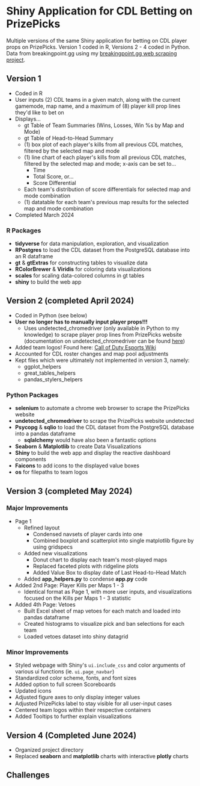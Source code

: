 # Shiny Application for CDL Betting on PrizePicks

Multiple versions of the same Shiny application for betting on CDL player props on PrizePicks. Version 1 coded in R, Versions 2 - 4 coded in Python. Data from breakingpoint.gg using my [breakingpoint.gg web scraping project](https://github.com/dharlerjr/bp_web_scraping).

## Version 1

- Coded in R
- User inputs (2) CDL teams in a given match, along with the current gamemode, map name, and a maximum of (8) player kill prop lines they'd like to bet on
- Displays...
  - gt Table of Team Summaries (Wins, Losses, Win %s by Map and Mode)
  - gt Table of Head-to-Head Summary
  - (1) box plot of each player's kills from all previous CDL matches, filtered by the selected map and mode
  - (1) line chart of each player's kills from all previous CDL matches, filtered by the selected map and mode; x-axis can be set to...
    - Time
    - Total Score, or...
    - Score Differential
  - Each team's distribution of score differentials for selected map and mode combination
  - (1) datatable for each team's previous map results for the selected map and mode combination
- Completed March 2024

### R Packages

- **tidyverse** for data manipulation, exploration, and visualization
- **RPostgres** to load the CDL dataset from the PostgreSQL database into an R dataframe
- **gt** & **gtExtras** for constructing tables to visualize data
- **RColorBrewer** & **Viridis** for coloring data visualizations
- **scales** for scaling data-colored columns in gt tables
- **shiny** to build the web app

## Version 2 (completed April 2024)

- Coded in Python (see below)
- **User no longer has to manually input player props!!!**
  - Uses undetected_chromedriver (only available in Python to my knowledge) to scrape player prop lines from PrizePicks website (documentation on undetected_chromedriver can be found [here](https://pypi.org/project/undetected-chromedriver/2.1.1/))
- Added team logos! Found here: [Call of Duty Esports Wiki](https://cod-esports.fandom.com/wiki/Call_of_Duty_Esports_Wiki)
- Accounted for CDL roster changes and map pool adjustments
- Kept files which were ultimately not implemented in version 3, namely:
  - ggplot_helpers
  - great_tables_helpers
  - pandas_stylers_helpers

### Python Packages

- **selenium** to automate a chrome web browser to scrape the PrizePicks website
- **undetected_chromedriver** to scrape the PrizePicks website undetected
- **Psycopg** & **sqlio** to load the CDL dataset from the PostgreSQL database into a pandas dataframe
  - **sqlalchemy** would have also been a fantastic options
- **Seaborn** & **Matplotlib** to create Data Visualizations
- **Shiny** to build the web app and display the reactive dashboard components
- **Faicons** to add icons to the displayed value boxes
- **os** for filepaths to team logos

## Version 3 (completed May 2024)

### Major Improvements

- Page 1
  - Refined layout
    - Condensed navsets of player cards into one
    - Combined boxplot and scatterplot into single matplotlib figure by using gridspecs
  - Added new visualizations
    - Donut chart to display each team's most-played maps
    - Replaced faceted plots with ridgeline plots
    - Added Value Box to display date of Last Head-to-Head Match
  - Added **app_helpers.py** to condense **app.py** code
- Added 2nd Page: Player Kills per Maps 1 - 3
  - Identical format as Page 1, with more user inputs, and visualizations focused on the Kills per Maps 1 - 3 statistic
- Added 4th Page: Vetoes
  - Built Excel sheet of map vetoes for each match and loaded into pandas dataframe
  - Created histograms to visualize pick and ban selections for each team
  - Loaded vetoes dataset into shiny datagrid

### Minor Improvements

- Styled webpage with Shiny's `ui.include_css` and color arguments of various ui functions (ie. `ui.page_navbar`)
- Standardized color scheme, fonts, and font sizes
- Added option to full screen Scoreboards
- Updated icons
- Adjusted figure axes to only display integer values
- Adjusted PrizePicks label to stay visible for all user-input cases
- Centered team logos within their respective containers
- Added Tooltips to further explain visualizations

## Version 4 (Completed June 2024)

- Organized project directory
- Replaced **seaborn** and **matplotlib** charts with interactive **plotly** charts

## Challenges
